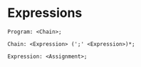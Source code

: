 # Expressions

```musebnf
Program: <Chain>;

Chain: <Expression> (';' <Expression>)*;

Expression: <Assignment>;
```
